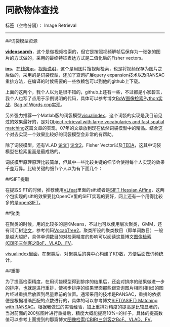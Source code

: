 #  同款物体查找

标签（空格分隔）： Image Retrieval

---

##词袋模型资源

[**videosearch**](https://github.com/andrefaraujo/videosearch)，这个是做视频检索的，但它是按照视频解帧后保存为一张张的图片的方式做的，采用的最终特征表达方式是二值化后的Fisher vectors。

[**ins**](https://github.com/andrefaraujo/videosearch)，[在线演示](http://www.satoh-lab.nii.ac.jp/~stylix/cf/)，[视频说明](https://www.youtube.com/watch?v=QRn7fjbPLhg&feature=youtu.be)，这个是用图片搜视频检索，也是将视频保存为图片之后做的，采用的是词袋模型，还加了查询扩展query expansion技术以及RANSAC重排方法，在编译的时候需要的一些依赖包可以到他的github上下载。

上面的这两个，我个人以为是很不错的，github上还有一些，不过都是小家碧玉，我个人也写了点用于示例说明的代码，具体可以参考博文[BoW图像检索Python实战](http://yongyuan.name/blog/practical-BoW-for-image-retrieval-with-python.html)，[Bag of Words cpp实现](http://yongyuan.name/blog/bag-of-words-cpp-implement.html)。

另外强力推荐一个Matlab版的词袋模型[visualindex](https://github.com/vedaldi/visualindex)，这个词袋的实现是我目前见过的效果最好的，是对[Object retrieval with large vocabularies and fast spatial matching](https://www.robots.ox.ac.uk/~vgg/publications/papers/philbin07.pdf)这篇文章的实现，07年的文章放到现在依然词袋模型中的精品。结合这个对去实现一个效果比较好的词袋模型会非常的有帮助。

除了词袋模型，还有VLAD [论文1](https://lear.inrialpes.fr/pubs/2010/JDSP10/jegou_compactimagerepresentation.pdf) [论文2](http://www.robots.ox.ac.uk/~vgg/publications/2013/arandjelovic13/arandjelovic13.pdf)，Fisher Vector以及[TEDA](https://hal.inria.fr/hal-00977321/document)，这其中词袋模型在检索里面是最成熟的。

词袋模型原理原理比较简单，但其中一些比较关键的细节会使得每个人实现的效果千差万异。比较关键的细节个人以为有下面几个：

##SIFT提取

在提取SIFT的时候，推荐使用[VLfeat](http://www.vlfeat.org/)里面的sift或者是[SIFT Hessian Affine](https://github.com/stylixboom?tab=repositories)，这两个包实现的sift的效果要比OpenCV里的SIFT实现的要好，网上还有一个用得比较多的是[openSIFT](https://github.com/robwhess/opensift)。

##聚类

在聚类的时候，用的比较多的是KMeans，不过也可以使用层次聚类，GMM，还有词汇树[论文](http://www-inst.eecs.berkeley.edu/~cs294-6/fa06/papers/nister_stewenius_cvpr2006.pdf)，参考代码[VocabTree2](https://github.com/snavely/VocabTree2)。聚类所设的聚类数目（即单词数目）一般是越大越好，具体单词数目的对检索精度的影响可以阅读这篇博文[图像检索(CBIR)三剑客之BoF、VLAD、FV](http://yongyuan.name/blog/BoF-VLAD-FV.html)。

[visualindex](https://github.com/vedaldi/visualindex)里面，在聚类后，对聚类后的类中心构建了KD数，方便后面做词频统计。

##重排

为了提高检索精度，在用词袋模型得到排序的结果后，还会对排序的结果做进一步的排序，也就是进行重排，使初步排序的结果里面那些跟查询图片相同(相似)的图片经过重排后放置到尽量靠前的位置。通常采用的技术是RANSAC，重排的依据便是根据准确匹配的点数进行的，具体的可以参考博文[SIFT(ASIFT) Matching with RANSAC](http://yongyuan.name/blog/SIFT(ASIFT)-Matching-with-RANSAC.html)。根据我做过的实验经验，加上重排对精度的提高是比较显著的，当对前面的200张图片进行重排后，精度大概能提高10%+的样子，具体的提高数值可以参考上面提到的那篇博文[图像检索(CBIR)三剑客之BoF、VLAD、FV](http://yongyuan.name/blog/BoF-VLAD-FV.html)。




